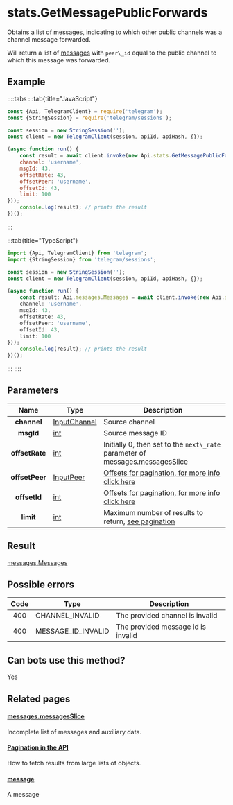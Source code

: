 # stats.GetMessagePublicForwards

Obtains a list of messages, indicating to which other public channels was a channel message forwarded.  

Will return a list of [messages](https://core.telegram.org/constructor/message) with `peer\_id` equal to the public channel to which this message was forwarded.



## Example

::::tabs
:::tab{title="JavaScript"}
```js
const {Api, TelegramClient} = require('telegram');
const {StringSession} = require('telegram/sessions');

const session = new StringSession('');
const client = new TelegramClient(session, apiId, apiHash, {});

(async function run() {
    const result = await client.invoke(new Api.stats.GetMessagePublicForwards({
    channel: 'username',
    msgId: 43,
    offsetRate: 43,
    offsetPeer: 'username',
    offsetId: 43,
    limit: 100
}));
    console.log(result); // prints the result
})();
```
:::

:::tab{title="TypeScript"}
```ts
import {Api, TelegramClient} from 'telegram';
import {StringSession} from 'telegram/sessions';

const session = new StringSession('');
const client = new TelegramClient(session, apiId, apiHash, {});

(async function run() {
    const result: Api.messages.Messages = await client.invoke(new Api.stats.GetMessagePublicForwards({
    channel: 'username',
    msgId: 43,
    offsetRate: 43,
    offsetPeer: 'username',
    offsetId: 43,
    limit: 100
}));
    console.log(result); // prints the result
})();
```
:::
::::



## Parameters

| Name | Type | Description |
| :--: | ---- | ----------- |
| **channel** | [InputChannel](https://core.telegram.org/type/InputChannel) | Source channel 
| **msgId** | [int](https://core.telegram.org/type/int) | Source message ID 
| **offsetRate** | [int](https://core.telegram.org/type/int) | Initially 0, then set to the `next\_rate` parameter of [messages.messagesSlice](https://core.telegram.org/constructor/messages.messagesSlice) 
| **offsetPeer** | [InputPeer](https://core.telegram.org/type/InputPeer) | [Offsets for pagination, for more info click here](https://core.telegram.org/api/offsets) 
| **offsetId** | [int](https://core.telegram.org/type/int) | [Offsets for pagination, for more info click here](https://core.telegram.org/api/offsets) 
| **limit** | [int](https://core.telegram.org/type/int) | Maximum number of results to return, [see pagination](https://core.telegram.org/api/offsets) 


## Result

[messages.Messages](https://core.telegram.org/type/messages.Messages)



## Possible errors

| Code | Type | Description |
| :--: | ---- | ----------- |
| 400 | CHANNEL\_INVALID | The provided channel is invalid 
| 400 | MESSAGE\_ID\_INVALID | The provided message id is invalid 


## Can bots use this method?

Yes

## Related pages

#### [messages.messagesSlice](https://core.telegram.org/constructor/messages.messagesSlice)

Incomplete list of messages and auxiliary data.



#### [Pagination in the API](https://core.telegram.org/api/offsets)

How to fetch results from large lists of objects.



#### [message](https://core.telegram.org/constructor/message)

A message




